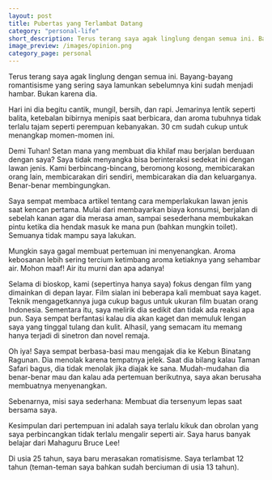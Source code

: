 ```yaml
---
layout: post
title: Pubertas yang Terlambat Datang
category: "personal-life"
short_description: Terus terang saya agak linglung dengan semua ini. Bayang-bayang romatisisme yang sering saya lamunkan sebelumnya kini sudah menjadi hambar. Bukan karena dia.
image_preview: /images/opinion.png
category_page: personal
---
```

Terus terang saya agak linglung dengan semua ini. Bayang-bayang romantisisme yang sering saya lamunkan
sebelumnya kini sudah menjadi hambar. Bukan karena dia.

Hari ini dia begitu cantik, mungil, bersih, dan rapi. Jemarinya lentik seperti balita, ketebalan bibirnya menipis saat
berbicara, dan aroma tubuhnya tidak terlalu tajam seperti perempuan kebanyakan. 30 cm sudah cukup untuk
menangkap momen-momen ini.

Demi Tuhan! Setan mana yang membuat dia khilaf mau berjalan berduaan dengan saya? Saya tidak
menyangka bisa berinteraksi sedekat ini dengan lawan jenis. Kami berbincang-bincang, beromong kosong,
membicarakan orang lain, membicarakan diri sendiri, membicarakan dia dan keluarganya. Benar-benar
membingungkan.

Saya sempat membaca artikel tentang cara memperlakukan lawan jenis saat kencan pertama. Mulai
dari membayarkan biaya konsumsi, berjalan di sebelah kanan agar dia merasa aman, sampai sesederhana
membukakan pintu ketika dia hendak masuk ke mana pun (bahkan mungkin toilet). Semuanya tidak
mampu saya lakukan.

Mungkin saya gagal membuat pertemuan ini menyenangkan. Aroma kebosanan lebih sering tercium ketimbang aroma
ketiaknya yang sehambar air. Mohon maaf! Air itu murni dan apa adanya!

Selama di bioskop, kami (sepertinya hanya saya) fokus dengan film yang dimainkan di depan layar.
Film sialan ini beberapa kali membuat saya kaget. Teknik mengagetkannya juga cukup bagus untuk
ukuran film buatan orang Indonesia. Sementara itu, saya melirik dia sedikit dan tidak ada reaksi apa pun.
Saya sempat berfantasi kalau dia akan kaget dan memuluk lengan saya yang tinggal tulang dan kulit. Alhasil,
yang semacam itu memang hanya terjadi di sinetron dan novel remaja.

Oh iya! Saya sempat berbasa-basi mau mengajak dia ke Kebun Binatang Ragunan. Dia menolak karena tempatnya jelek.
Saat dia bilang kalau Taman Safari bagus, dia tidak menolak jika diajak ke sana. Mudah-mudahan dia benar-benar mau dan
kalau ada pertemuan berikutnya, saya akan berusaha membuatnya menyenangkan.

Sebenarnya, misi saya sederhana: Membuat dia tersenyum lepas saat bersama saya.

Kesimpulan dari pertempuan ini adalah saya terlalu kikuk dan obrolan yang saya perbincangkan tidak terlalu mengalir
seperti air. Saya harus banyak belajar dari Mahaguru Bruce Lee!

Di usia 25 tahun, saya baru merasakan romatisisme. Saya terlambat 12 tahun
(teman-teman saya bahkan sudah berciuman di usia 13 tahun).
